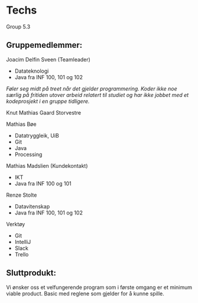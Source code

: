 ﻿# Techs
Group 5.3

## Gruppemedlemmer:

Joacim Delfin Sveen (Teamleader)
* Datateknologi
* Java fra INF 100, 101 og 102

*Føler seg midt på treet når det gjelder programmering. Koder ikke noe særlig på fritiden utover arbeid relatert til studiet 
og har ikke jobbet med et kodeprosjekt i en gruppe tidligere.* 

Knut Mathias Gaard Storvestre

Mathias Bøe
* Datatryggleik, UiB
* Git
* Java
* Processing

Mathias Madslien (Kundekontakt)
* IKT
* Java fra INF 100 og 101

Renze Stolte
* Datavitenskap
* Java fra INF 100, 101 og 102

Verktøy
- Git
- IntelliJ
- Slack
- Trello

## Sluttprodukt:

Vi ønsker oss et velfungerende program som i første omgang er et minimum viable product. Basic med reglene som gjelder 
for å kunne spille.